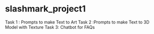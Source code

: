 # slashmark_project1
Task 1 : Prompts to make Text to Art Task 2 :Prompts to make Text to 3D Model with Texture Task 3: Chatbot for FAQs
